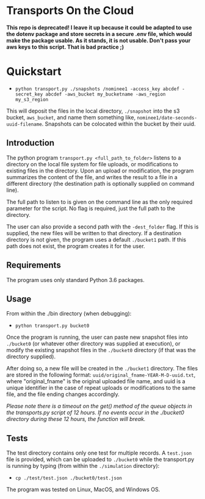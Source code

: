 # Transports On the Cloud

**This repo is deprecated! I leave it up because it could be adapted to use the dotenv package and store secrets in a secure .env file, which would make the package usable. As it stands, it is not usable. Don't pass your aws keys to this script. That is bad practice ;)**

# Quickstart

* ```python transport.py ./snapshots /nominee1 -access_key abcdef -secret_key abcdef -aws_bucket my_bucketname -aws_region my_s3_region```

This will deposit the files in the local directory, ```./snapshot``` into the s3 bucket, ```aws_bucket```, and name them something like, ```nominee1/date-seconds-uuid-filename```. Snapshots can be colocated within the bucket by their uuid.

## Introduction

The python program ```transport.py <full_path_to_folder>``` listens to a directory on the local file system for file uploads, or modifications to existing files in the directory. Upon an upload or modification, the program summarizes the content of the file, and writes the result to a file in a different directory (the destination path is optionally supplied on command line).

The full path to listen to is given on the command line as the only required parameter for the script. No flag is required, just the full path to the directory.

The user can also provide a second path with the ```-dest_folder``` flag. If this is supplied, the new files will be written to that directory. If a destination directory is not given, the program uses a default ```./bucket1``` path. If this path does not exist, the program creates it for the user.

## Requirements
The program uses only standard Python 3.6 packages.

## Usage
From within the ./bin directory (when debugging):

* ```python transport.py bucket0```

Once the program is running, the user can paste new snapshot files into ```./bucket0``` (or whatever other directory was supplied at execution), or modify the existing snapshot files in the ```./bucket0``` directory (if that was the directory supplied).

After doing so, a new file will be created in the ```./bucket1``` directory. The files are stored in the following format: ```uuid/original_fname-YEAR-M-D-uuid.txt```, where "original_fname" is the original uploaded file name, and uuid is a unique identifier in the case of repeat uploads or modifications to the same file, and the file ending changes accordingly.

*Please note there is a timeout on the get() method of the queue objects in the transports.py script of 12 hours. If no events occur in the ./bucket0 directory during these 12 hours, the function will break.*

## Tests
The test directory contains only one test for multiple records. A ```test.json``` file is provided, which can be uploaded to ```./bucket0``` while the transport.py is running by typing (from within the ```./simulation``` directory):

* ```cp ./test/test.json ./bucket0/test.json```

The program was tested on Linux, MacOS, and Windows OS.
